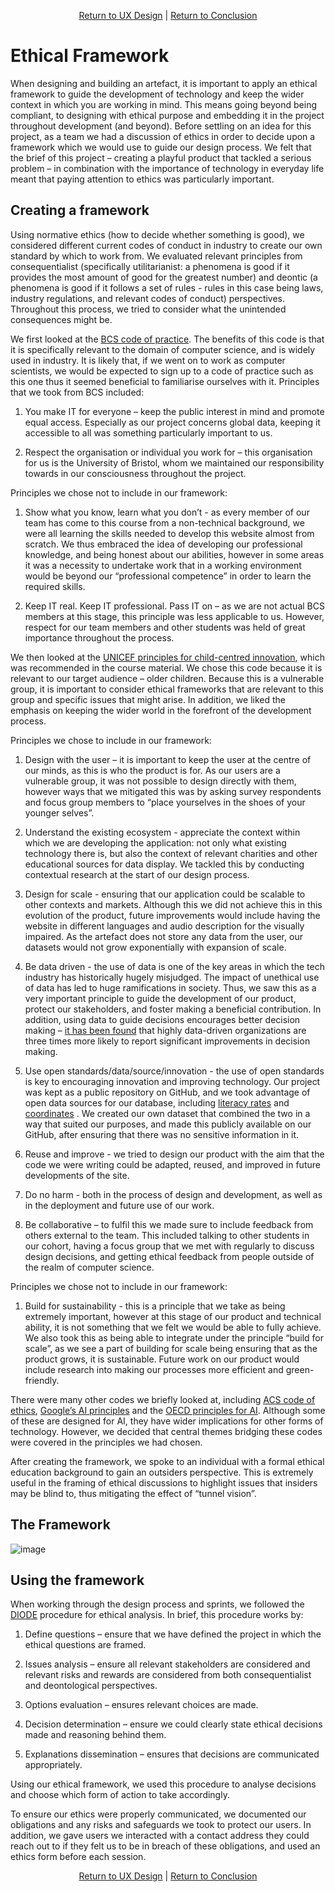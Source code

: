 <div align = center>

[Return to UX Design](https://github.com/jess-mw/desk23/blob/main/Documentation/3.%20UX%20Design/README.md#e-user-participatory-design) | [Return to Conclusion](https://github.com/jess-mw/desk23/blob/main/Documentation/6.%20Conclusion/README.md#d-discussion-of-social-and-ethical-implications-of-your-work)

</div>

# Ethical Framework

When designing and building an artefact, it is important to apply an ethical framework to guide the development of technology and keep the wider context in which you are working in mind. This means going beyond being compliant, to designing with ethical purpose and embedding it in the project throughout development (and beyond).  Before settling on an idea for this project, as a team we had a discussion of ethics in order to decide upon a framework which we would use to guide our design process. We felt that the brief of this project – creating a playful product that tackled a serious problem – in combination with the importance of technology in everyday life meant that paying attention to ethics was particularly important.  

## Creating a framework

Using normative ethics (how to decide whether something is good), we considered different current codes of conduct in industry to create our own standard by which to work from. We evaluated relevant principles from consequentialist (specifically utilitarianist: a phenomena is good if it provides the most amount of good for the greatest number) and deontic (a phenomena is good if it follows a set of rules - rules in this case being laws, industry regulations, and relevant codes of conduct) perspectives. Throughout this process, we tried to consider what the unintended consequences might be. 

We first looked at the [BCS code of practice](https://www.bcs.org/membership/become-a-member/bcs-code-of-conduct/). The benefits of this code is that it is specifically relevant to the domain of computer science, and is widely used in industry. It is likely that, if we went on to work as computer scientists, we would be expected to sign up to a code of practice such as this one thus it seemed beneficial to familiarise ourselves with it. Principles that we took from BCS included: 

1. You make IT for everyone – keep the public interest in mind and promote equal access. Especially as our project concerns global data, keeping it accessible to all was something particularly important to us. 

2. Respect the organisation or individual you work for – this organisation for us is the University of Bristol, whom we maintained our responsibility towards in our consciousness throughout the project.  

Principles we chose not to include in our framework: 

1. Show what you know, learn what you don’t - as every member of our team has come to this course from a non-technical background, we were all learning the skills needed to develop this website almost from scratch. We thus embraced the idea of developing our professional knowledge, and being honest about our abilities, however in some areas it was a necessity to undertake work that in a working environment would be beyond our “professional competence” in order to learn the required skills. 

2. Keep IT real. Keep IT professional. Pass IT on – as we are not actual BCS members at this stage, this principle was less applicable to us. However, respect for our team members and other students was held of great importance throughout the process. 

We then looked at the [UNICEF principles for child-centred innovation](https://ssir.org/articles/entry/the_ethics_of_innovation), which was recommended in the course material. We chose this code because it is relevant to our target audience – older children. Because this is a vulnerable group, it is important to consider ethical frameworks that are relevant to this group and specific issues that might arise. In addition, we liked the emphasis on keeping the wider world in the forefront of the development process. 

Principles we chose to include in our framework: 

1. Design with the user – it is important to keep the user at the centre of our minds, as this is who the product is for. As our users are a vulnerable group, it was not possible to design directly with them, however ways that we mitigated this was by asking survey respondents and focus group members to “place yourselves in the shoes of your younger selves”. 

2. Understand the existing ecosystem - appreciate the context within which we are developing the application: not only what existing technology there is, but also the context of relevant charities and other educational sources for data display. We tackled this by conducting contextual research at the start of our design process. 

3. Design for scale - ensuring that our application could be scalable to other contexts and markets. Although this we did not achieve this in this evolution of the product, future improvements would include having the website in different languages and audio description for the visually impaired. As the artefact does not store any data from the user, our datasets would not grow exponentially with expansion of scale. 

4. Be data driven - the use of data is one of the key areas in which the tech industry has historically hugely misjudged. The impact of unethical use of data has led to huge ramifications in society. Thus, we saw this as a very important principle to guide the development of our product, protect our stakeholders, and foster making a beneficial contribution. In addition, using data to guide decisions encourages better decision making – [it has been found](https://online.hbs.edu/blog/post/data-driven-decision-making) that highly data-driven organizations are three times more likely to report significant improvements in decision making.  

5. Use open standards/data/source/innovation - the use of open standards is key to encouraging innovation and improving technology. Our project was kept as a public repository on GitHub, and we took advantage of open data sources for our database, including [literacy rates](https://ourworldindata.org/literacy#:~:text=While%20only%2012%25%20of%20the,1960%20to%2086%25%20in%202015) and [coordinates](https://github.com/DavidGrice/THREEJS-Tutorial-Globe/blob/master/START/public/DATA/Final_data.json) . We created our own dataset that combined the two in a way that suited our purposes, and made this publicly available on our GitHub, after ensuring that there was no sensitive information in it. 

6. Reuse and improve - we tried to design our product with the aim that the code we were writing could be adapted, reused, and improved in future developments of the site. 

7. Do no harm - both in the process of design and development, as well as in the deployment and future use of our work. 

8. Be collaborative – to fulfil this we made sure to include feedback from others external to the team. This included talking to other students in our cohort, having a focus group that we met with regularly to discuss design decisions, and getting ethical feedback from people outside of the realm of computer science. 

Principles we chose not to include in our framework: 

1. Build for sustainability - this is a principle that we take as being extremely important, however at this stage of our product and technical ability, it is not something that we felt we would be able to fully achieve. We also took this as being able to integrate under the principle “build for scale”, as we see a part of building for scale being ensuring that as the product grows, it is sustainable. Future work on our product would include research into making our processes more efficient and green-friendly. 

There were many other codes we briefly looked at, including [ACS code of ethics](https://www.acs.org.au/content/dam/acs/acs-documents/Code-of-Ethics.pdf), [Google’s AI principles](https://ai.google/principles) and the [OECD principles for AI](https://www.oecd.org/going-digital/ai/principles/). Although some of these are designed for AI, they have wider implications for other forms of technology. However, we decided that central themes bridging these codes were covered in the principles we had chosen. 

After creating the framework, we spoke to an individual with a formal ethical education background to gain an outsiders perspective. This is extremely useful in the framing of ethical discussions to highlight issues that insiders may be blind to, thus mitigating the effect of “tunnel vision”. 

## The Framework
![image](https://user-images.githubusercontent.com/45073537/117713530-b0598180-b1cd-11eb-8df0-84d5339c4c25.png)

## Using the framework 

When working through the design process and sprints, we followed the [DIODE](https://www.zyen.com/media/documents/ethical-assessment.pdf) procedure for ethical analysis. In brief, this procedure works by: 

1. Define questions – ensure that we have defined the project in which the ethical questions are framed. 

2. Issues analysis – ensure all relevant stakeholders are considered and relevant risks and rewards are considered from both consequentialist and deontological perspectives. 

3. Options evaluation – ensures relevant choices are made. 

4. Decision determination – ensure we could clearly state ethical decisions made and reasoning behind them. 

5. Explanations dissemination – ensures that decisions are communicated appropriately. 

Using our ethical framework, we used this procedure to analyse decisions and choose which form of action to take accordingly. 

To ensure our ethics were properly communicated, we documented our obligations and any risks and safeguards we took to protect our users. In addition, we gave users we interacted with a contact address they could reach out to if they felt us to be in breach of these obligations, and used an ethics form before each session. 

<div align = center>

[Return to UX Design](https://github.com/jess-mw/desk23/blob/main/Documentation/3.%20UX%20Design/README.md#e-user-participatory-design) | [Return to Conclusion](https://github.com/jess-mw/desk23/blob/main/Documentation/6.%20Conclusion/README.md#d-discussion-of-social-and-ethical-implications-of-your-work)

</div>
